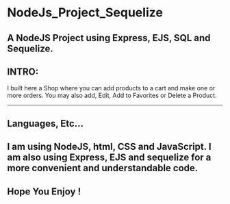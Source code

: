 # NodeJs_Project_Sequelize
A NodeJS Project using Express, EJS, SQL and Sequelize.
-----------------------------------------
INTRO:
-----------------------------------------
I built here a Shop where you can add products to a cart and make one or more orders.
You may also add, Edit, Add to Favorites or Delete a Product.

-----------------------------------------
Languages, Etc...
-----------------------------------------
I am using NodeJS, html, CSS and JavaScript.
I am also using Express, EJS and sequelize for a more convenient and understandable code.
-----------------------------------------
Hope You Enjoy !
-----------------------------------------
